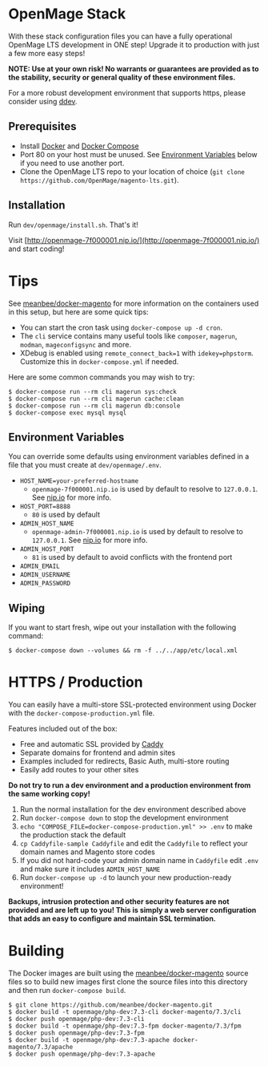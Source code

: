 OpenMage Stack
===

With these stack configuration files you can have a fully operational OpenMage LTS development in ONE step!
Upgrade it to production with just a few more easy steps!

**NOTE: Use at your own risk! No warrants or guarantees are provided as to the stability, security or general quality of these environment files.**

For a more robust development environment that supports https, please consider using [ddev](https://ddev.readthedocs.io/en/stable/users/cli-usage/#magento-1-quickstart).

## Prerequisites

- Install [Docker](https://docs.docker.com/get-docker/) and [Docker Compose](https://docs.docker.com/compose/install/)
- Port 80 on your host must be unused. See [Environment Variables](#environment-variables) below if you need to use another port.
- Clone the OpenMage LTS repo to your location of choice (`git clone https://github.com/OpenMage/magento-lts.git`).

## Installation

Run `dev/openmage/install.sh`. That's it!

Visit [http://openmage-7f000001.nip.io/](http://openmage-7f000001.nip.io/) and start coding!

Tips
===

See [meanbee/docker-magento](https://github.com/meanbee/docker-magento) for more information on the containers
used in this setup, but here are some quick tips:

- You can start the cron task using `docker-compose up -d cron`.
- The `cli` service contains many useful tools like `composer`, `magerun`, `modman`, `mageconfigsync` and more.
- XDebug is enabled using `remote_connect_back=1` with `idekey=phpstorm`. Customize this in `docker-compose.yml` if needed.

Here are some common commands you may wish to try:

```
$ docker-compose run --rm cli magerun sys:check
$ docker-compose run --rm cli magerun cache:clean
$ docker-compose run --rm cli magerun db:console
$ docker-compose exec mysql mysql
```

Environment Variables
---

You can override some defaults using environment variables defined in a file that you must create at `dev/openmage/.env`.

- `HOST_NAME=your-preferred-hostname`
  - `openmage-7f000001.nip.io` is used by default to resolve to `127.0.0.1`. See [nip.io](https://nip.io) for more info.
- `HOST_PORT=8888`
   - `80` is used by default 
- `ADMIN_HOST_NAME`
  - `openmage-admin-7f000001.nip.io` is used by default to resolve to `127.0.0.1`. See [nip.io](https://nip.io) for more info.
- `ADMIN_HOST_PORT`
  - `81` is used by default to avoid conflicts with the frontend port
- `ADMIN_EMAIL`
- `ADMIN_USERNAME`
- `ADMIN_PASSWORD`

Wiping
---

If you want to start fresh, wipe out your installation with the following command:

```
$ docker-compose down --volumes && rm -f ../../app/etc/local.xml
```

HTTPS / Production
=====

You can easily have a multi-store SSL-protected environment using Docker with the `docker-compose-production.yml` file.

Features included out of the box:

- Free and automatic SSL provided by [Caddy](https://caddyserver.com/docs/caddyfile)
- Separate domains for frontend and admin sites
- Examples included for redirects, Basic Auth, multi-store routing
- Easily add routes to your other sites

**Do not try to run a dev environment and a production environment from the same working copy!**

1. Run the normal installation for the dev environment described above
1. Run `docker-compose down` to stop the development environment
1. `echo "COMPOSE_FILE=docker-compose-production.yml" >> .env` to make the production stack the default
1. `cp Caddyfile-sample Caddyfile` and edit the `Caddyfile` to reflect your domain names and Magento store codes
1. If you did not hard-code your admin domain name in `Caddyfile` edit `.env` and make sure it includes `ADMIN_HOST_NAME`
1. Run `docker-compose up -d` to launch your new production-ready environment!

**Backups, intrusion protection and other security features are not provided and are left up to you! This is simply a
web server configuration that adds an easy to configure and maintain SSL termination.**

Building
========

The Docker images are built using the [meanbee/docker-magento](https://github.com/meanbee/docker-magento) source files so to build new images first
clone the source files into this directory and then run `docker-compose build`. 

```
$ git clone https://github.com/meanbee/docker-magento.git
$ docker build -t openmage/php-dev:7.3-cli docker-magento/7.3/cli
$ docker push openmage/php-dev:7.3-cli
$ docker build -t openmage/php-dev:7.3-fpm docker-magento/7.3/fpm
$ docker push openmage/php-dev:7.3-fpm
$ docker build -t openmage/php-dev:7.3-apache docker-magento/7.3/apache
$ docker push openmage/php-dev:7.3-apache
```
